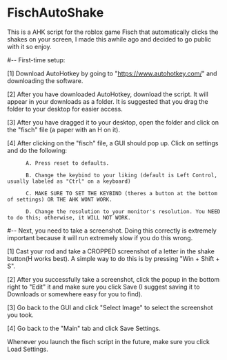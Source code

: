 # FischAutoShake
This is a AHK script for the roblox game Fisch that automatically clicks the shakes on your screen, I made this awhile ago and decided to go public with it so enjoy.



#-- First-time setup:

[1] Download AutoHotkey by going to "https://www.autohotkey.com/" and downloading the software.

[2] After you have downloaded AutoHotkey, download the script. It will appear in your downloads as a folder. It is suggested that you drag the folder to your desktop for easier access.

[3] After you have dragged it to your desktop, open the folder and click on the "fisch" file (a paper with an H on it).                                                                                                                                                                 
                                                                                                                                                                                                     
[4] After clicking on the "fisch" file, a GUI should pop up. Click on settings and do the following:                                                                                                                                                                                                                                             
                                                                                                                                                                                                                                            
          A. Press reset to defaults.

          B. Change the keybind to your liking (default is Left Control, usually labeled as "Ctrl" on a keyboard)

          C. MAKE SURE TO SET THE KEYBIND (theres a button at the bottom of settings) OR THE AHK WONT WORK.

          D. Change the resolution to your monitor's resolution. You NEED to do this; otherwise, it WILL NOT WORK.
                                                            
                                                                                                                                           
#-- Next, you need to take a screenshot. Doing this correctly is extremely important because it will run extremely slow if you do this wrong.

[1] Cast your rod and take a CROPPED screenshot of a letter in the shake button(H works best). A simple way to do this is by pressing "Win + Shift + S".
                                                                                                                                                                          
[2] After you successfully take a screenshot, click the popup in the bottom right to "Edit" it and make sure you click Save (I suggest saving it to Downloads or somewhere easy for you to find).

[3] Go back to the GUI and click "Select Image" to select the screenshot you took.

[4] Go back to the "Main" tab and click Save Settings.

Whenever you launch the fisch script in the future, make sure you click Load Settings.
